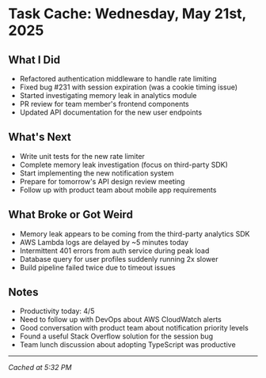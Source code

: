 # Task Cache: Wednesday, May 21st, 2025

## What I Did
- Refactored authentication middleware to handle rate limiting
- Fixed bug #231 with session expiration (was a cookie timing issue)
- Started investigating memory leak in analytics module
- PR review for team member's frontend components
- Updated API documentation for the new user endpoints

## What's Next
- Write unit tests for the new rate limiter
- Complete memory leak investigation (focus on third-party SDK)
- Start implementing the new notification system
- Prepare for tomorrow's API design review meeting
- Follow up with product team about mobile app requirements

## What Broke or Got Weird
- Memory leak appears to be coming from the third-party analytics SDK
- AWS Lambda logs are delayed by ~5 minutes today
- Intermittent 401 errors from auth service during peak load
- Database query for user profiles suddenly running 2x slower
- Build pipeline failed twice due to timeout issues

## Notes
- Productivity today: 4/5
- Need to follow up with DevOps about AWS CloudWatch alerts
- Good conversation with product team about notification priority levels
- Found a useful Stack Overflow solution for the session bug
- Team lunch discussion about adopting TypeScript was productive

---
*Cached at 5:32 PM*
